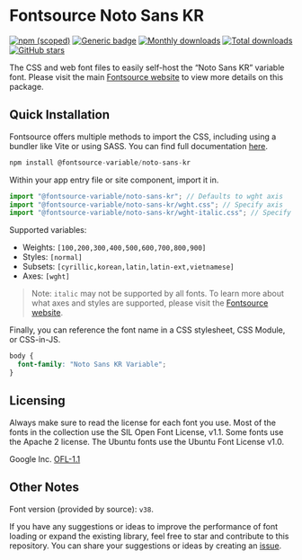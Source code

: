 # Fontsource Noto Sans KR

[![npm (scoped)](https://img.shields.io/npm/v/@fontsource-variable/noto-sans-kr?color=brightgreen)](https://www.npmjs.com/package/@fontsource-variable/noto-sans-kr) [![Generic badge](https://img.shields.io/badge/fontsource-passing-brightgreen)](https://github.com/fontsource/fontsource) [![Monthly downloads](https://badgen.net/npm/dm/@fontsource-variable/noto-sans-kr)](https://github.com/fontsource/fontsource) [![Total downloads](https://badgen.net/npm/dt/@fontsource-variable/noto-sans-kr)](https://github.com/fontsource/fontsource) [![GitHub stars](https://img.shields.io/github/stars/fontsource/fontsource.svg?style=social&label=Star)](https://github.com/fontsource/fontsource/stargazers)

The CSS and web font files to easily self-host the “Noto Sans KR” variable font. Please visit the main [Fontsource website](https://fontsource.org/fonts/noto-sans-kr) to view more details on this package.

## Quick Installation

Fontsource offers multiple methods to import the CSS, including using a bundler like Vite or using SASS. You can find full documentation [here](https://fontsource.org/docs/getting-started/introduction).

```javascript
npm install @fontsource-variable/noto-sans-kr
```

Within your app entry file or site component, import it in.

```javascript
import "@fontsource-variable/noto-sans-kr"; // Defaults to wght axis
import "@fontsource-variable/noto-sans-kr/wght.css"; // Specify axis
import "@fontsource-variable/noto-sans-kr/wght-italic.css"; // Specify axis and style
```

Supported variables:
- Weights: `[100,200,300,400,500,600,700,800,900]`
- Styles: `[normal]`
- Subsets: `[cyrillic,korean,latin,latin-ext,vietnamese]`
- Axes: `[wght]`

> Note: `italic` may not be supported by all fonts. To learn more about what axes and styles are supported, please visit the [Fontsource website](https://fontsource.org/fonts/noto-sans-kr).

Finally, you can reference the font name in a CSS stylesheet, CSS Module, or CSS-in-JS.

```css
body {
  font-family: "Noto Sans KR Variable";
}
```

## Licensing
Always make sure to read the license for each font you use. Most of the fonts in the collection use the SIL Open Font License, v1.1. Some fonts use the Apache 2 license. The Ubuntu fonts use the Ubuntu Font License v1.0.

Google Inc.
[OFL-1.1](http://scripts.sil.org/OFL)

## Other Notes
Font version (provided by source): `v38`.

If you have any suggestions or ideas to improve the performance of font loading or expand the existing library, feel free to star and contribute to this repository. You can share your suggestions or ideas by creating an [issue](https://github.com/fontsource/fontsource/issues).